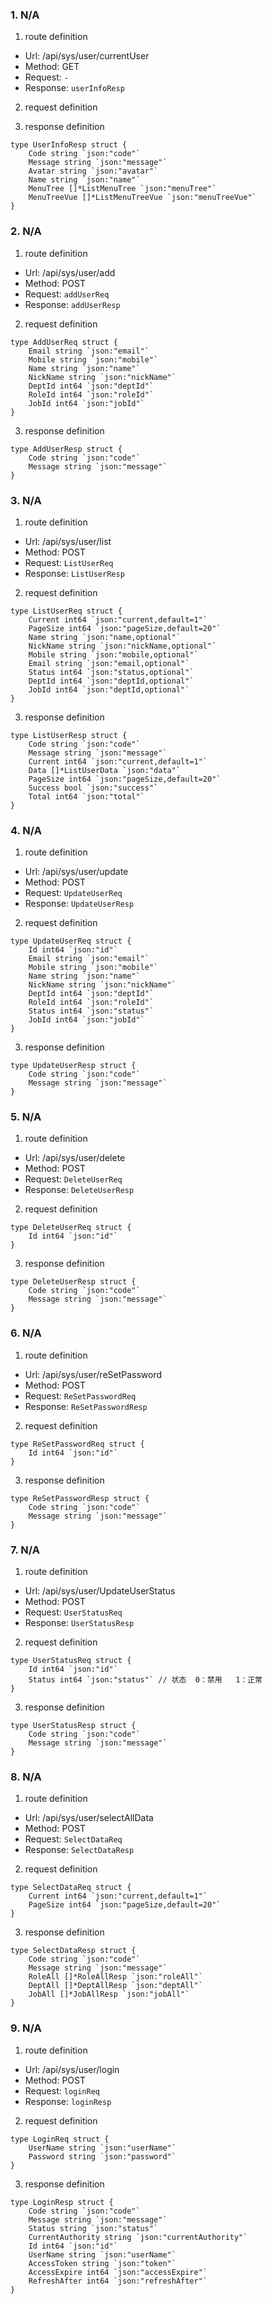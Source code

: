 ### 1. N/A

1. route definition

- Url: /api/sys/user/currentUser
- Method: GET
- Request: `-`
- Response: `userInfoResp`

2. request definition



3. response definition



```golang
type UserInfoResp struct {
	Code string `json:"code"`
	Message string `json:"message"`
	Avatar string `json:"avatar"`
	Name string `json:"name"`
	MenuTree []*ListMenuTree `json:"menuTree"`
	MenuTreeVue []*ListMenuTreeVue `json:"menuTreeVue"`
}
```

### 2. N/A

1. route definition

- Url: /api/sys/user/add
- Method: POST
- Request: `addUserReq`
- Response: `addUserResp`

2. request definition



```golang
type AddUserReq struct {
	Email string `json:"email"`
	Mobile string `json:"mobile"`
	Name string `json:"name"`
	NickName string `json:"nickName"`
	DeptId int64 `json:"deptId"`
	RoleId int64 `json:"roleId"`
	JobId int64 `json:"jobId"`
}
```


3. response definition



```golang
type AddUserResp struct {
	Code string `json:"code"`
	Message string `json:"message"`
}
```

### 3. N/A

1. route definition

- Url: /api/sys/user/list
- Method: POST
- Request: `ListUserReq`
- Response: `ListUserResp`

2. request definition



```golang
type ListUserReq struct {
	Current int64 `json:"current,default=1"`
	PageSize int64 `json:"pageSize,default=20"`
	Name string `json:"name,optional"`
	NickName string `json:"nickName,optional"`
	Mobile string `json:"mobile,optional"`
	Email string `json:"email,optional"`
	Status int64 `json:"status,optional"`
	DeptId int64 `json:"deptId,optional"`
	JobId int64 `json:"deptId,optional"`
}
```


3. response definition



```golang
type ListUserResp struct {
	Code string `json:"code"`
	Message string `json:"message"`
	Current int64 `json:"current,default=1"`
	Data []*ListUserData `json:"data"`
	PageSize int64 `json:"pageSize,default=20"`
	Success bool `json:"success"`
	Total int64 `json:"total"`
}
```

### 4. N/A

1. route definition

- Url: /api/sys/user/update
- Method: POST
- Request: `UpdateUserReq`
- Response: `UpdateUserResp`

2. request definition



```golang
type UpdateUserReq struct {
	Id int64 `json:"id"`
	Email string `json:"email"`
	Mobile string `json:"mobile"`
	Name string `json:"name"`
	NickName string `json:"nickName"`
	DeptId int64 `json:"deptId"`
	RoleId int64 `json:"roleId"`
	Status int64 `json:"status"`
	JobId int64 `json:"jobId"`
}
```


3. response definition



```golang
type UpdateUserResp struct {
	Code string `json:"code"`
	Message string `json:"message"`
}
```

### 5. N/A

1. route definition

- Url: /api/sys/user/delete
- Method: POST
- Request: `DeleteUserReq`
- Response: `DeleteUserResp`

2. request definition



```golang
type DeleteUserReq struct {
	Id int64 `json:"id"`
}
```


3. response definition



```golang
type DeleteUserResp struct {
	Code string `json:"code"`
	Message string `json:"message"`
}
```

### 6. N/A

1. route definition

- Url: /api/sys/user/reSetPassword
- Method: POST
- Request: `ReSetPasswordReq`
- Response: `ReSetPasswordResp`

2. request definition



```golang
type ReSetPasswordReq struct {
	Id int64 `json:"id"`
}
```


3. response definition



```golang
type ReSetPasswordResp struct {
	Code string `json:"code"`
	Message string `json:"message"`
}
```

### 7. N/A

1. route definition

- Url: /api/sys/user/UpdateUserStatus
- Method: POST
- Request: `UserStatusReq`
- Response: `UserStatusResp`

2. request definition



```golang
type UserStatusReq struct {
	Id int64 `json:"id"`
	Status int64 `json:"status"` // 状态  0：禁用   1：正常
}
```


3. response definition



```golang
type UserStatusResp struct {
	Code string `json:"code"`
	Message string `json:"message"`
}
```

### 8. N/A

1. route definition

- Url: /api/sys/user/selectAllData
- Method: POST
- Request: `SelectDataReq`
- Response: `SelectDataResp`

2. request definition



```golang
type SelectDataReq struct {
	Current int64 `json:"current,default=1"`
	PageSize int64 `json:"pageSize,default=20"`
}
```


3. response definition



```golang
type SelectDataResp struct {
	Code string `json:"code"`
	Message string `json:"message"`
	RoleAll []*RoleAllResp `json:"roleAll"`
	DeptAll []*DeptAllResp `json:"deptAll"`
	JobAll []*JobAllResp `json:"jobAll"`
}
```

### 9. N/A

1. route definition

- Url: /api/sys/user/login
- Method: POST
- Request: `loginReq`
- Response: `loginResp`

2. request definition



```golang
type LoginReq struct {
	UserName string `json:"userName"`
	Password string `json:"password"`
}
```


3. response definition



```golang
type LoginResp struct {
	Code string `json:"code"`
	Message string `json:"message"`
	Status string `json:"status"`
	CurrentAuthority string `json:"currentAuthority"`
	Id int64 `json:"id"`
	UserName string `json:"userName"`
	AccessToken string `json:"token"`
	AccessExpire int64 `json:"accessExpire"`
	RefreshAfter int64 `json:"refreshAfter"`
}
```

